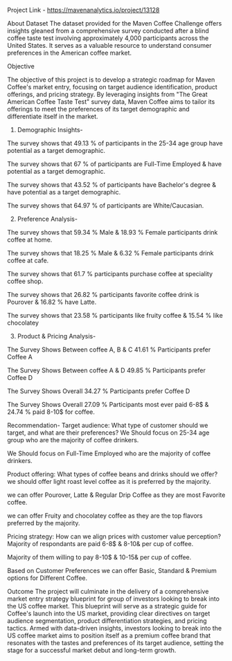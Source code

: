 Project Link - https://mavenanalytics.io/project/13128

About Dataset
The dataset provided for the Maven Coffee Challenge offers insights gleaned from a comprehensive survey conducted after a blind coffee taste test involving approximately 4,000 participants across the United States. It serves as a valuable resource to understand consumer preferences in the American coffee market.

Objective

The objective of this project is to develop a strategic roadmap for Maven Coffee's market entry, focusing on target audience identification, product offerings, and pricing strategy. By leveraging insights from "The Great American Coffee Taste Test" survey data, Maven Coffee aims to tailor its offerings to meet the preferences of its target demographic and differentiate itself in the market.

1. Demographic Insights-

The survey shows that 49.13 % of participants in the 25-34 age group have potential as a target demographic.

The survey shows that 67 % of participants are Full-Time Employed & have potential as a target demographic.

The survey shows that 43.52 % of participants have Bachelor's degree & have potential as a target demographic.

The survey shows that 64.97 % of participants are White/Caucasian.

2. Preference Analysis-

The survey shows that 59.34 % Male & 18.93 % Female participants drink coffee at home.

The survey shows that 18.25 % Male & 6.32 % Female participants drink coffee at cafe.

The survey shows that 61.7 % participants purchase coffee at speciality coffee shop.

The survey shows that 26.82 % participants favorite coffee drink is Pourover & 16.82 % have Latte.

The survey shows that 23.58 % participants like fruity coffee & 15.54 % like chocolatey

3. Product & Pricing Analysis-

The Survey Shows Between coffee A, B & C 41.61 % Participants prefer Coffee A

The Survey Shows Between coffee A & D 49.85 % Participants prefer Coffee D

The Survey Shows Overall 34.27 % Participants prefer Coffee D

The Survey Shows Overall 27.09 % Participants most ever paid 6-8$ & 24.74 % paid 8-10$ for coffee.

Recommendation-
Target audience: What type of customer should we target, and what are their preferences?
We Should focus on 25-34 age group who are the majority of coffee drinkers.

We Should focus on Full-Time Employed who are the majority of coffee drinkers.

Product offering: What types of coffee beans and drinks should we offer?
we should offer light roast level coffee as it is preferred by the majority.

we can offer Pourover, Latte & Regular Drip Coffee as they are most Favorite coffee.

we can offer Fruity and chocolatey coffee as they are the top flavors preferred by the majority.

Pricing strategy: How can we align prices with customer value perception?
Majority of respondants are paid 6-8$ & 8-10& per cup of coffee.

Majority of them willing to pay 8-10$ & 10-15& per cup of coffee.

Based on Customer Preferences we can offer Basic, Standard & Premium options for Different Coffee.

Outcome
The project will culminate in the delivery of a comprehensive market entry strategy blueprint for group of investors looking to break into the US coffee market. This blueprint will serve as a strategic guide for Coffee's launch into the US market, providing clear directives on target audience segmentation, product differentiation strategies, and pricing tactics. Armed with data-driven insights, investors looking to break into the US coffee market aims to position itself as a premium coffee brand that resonates with the tastes and preferences of its target audience, setting the stage for a successful market debut and long-term growth.
